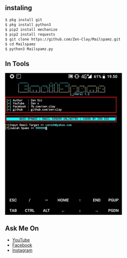 ## instaling

```
$ pkg install git
$ pkg install python3
$ pip2 install mechanize
$ pip2 install requests
$ git clone https://github.com/Zen-Clay/Mailspamz.git
$ cd Mailspamz
$ python3 Mailspamz.py
```

## In Tools

![screenshot](screenshot.jpg)

## Ask Me On

* [YouTube](https://www.youtube.com/channel/UCopf7XF5D5hVyx2TePHl-pw)
* [Facebook](https://www.facebook.com/fatahul.ulum.1)
* [Instagram](https://www.instagram.com/aditiastrom)
